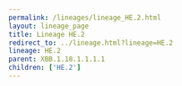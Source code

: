 ```yaml
---
permalink: /lineages/lineage_HE.2.html
layout: lineage_page
title: Lineage HE.2
redirect_to: ../lineage.html?lineage=HE.2
lineage: HE.2
parent: XBB.1.18.1.1.1.1
children: ['HE.2']
---
```

